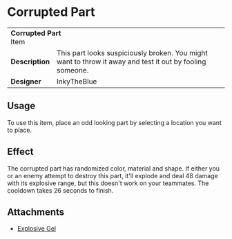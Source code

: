# Corrupted Part
<table>
  <tbody>
    <tr>
      <td colspan="2">
        <b>Corrupted Part</b>
        <section>Item</section>
      </td>
    </tr>
    <tr>
      <td>
        <b>Description</b>
      </td>
      <td>This part looks suspiciously broken. You might want to throw it away and test it out by fooling someone.</td>
    </tr>
    <tr>
      <td>
        <b>Designer</b>
      </td>
      <td>InkyTheBlue</td>
    </tr>
  </tbody>
<table>

## Usage
To use this item, place an odd looking part by selecting a location you want to place. 

## Effect
The corrupted part has randomized color, material and shape. If either you or an enemy attempt to destroy this part, it'll explode and deal 48 damage with its explosive range, but this doesn't work on your teammates. The cooldown takes 26 seconds to finish.

## Attachments
* [Explosive Gel](../attachments/explosive-gel.md#corrupted-part)